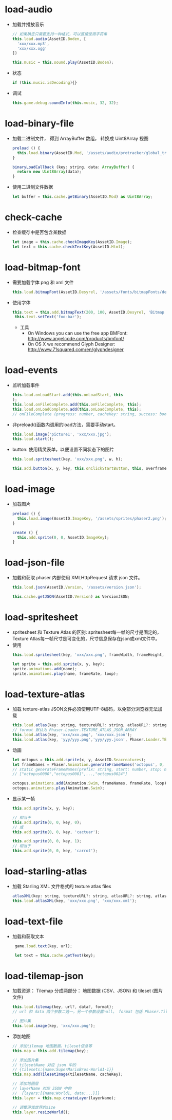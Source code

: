 # load-audio
  - 加载并播放音乐
    ```js
    // 如果确定只需要支持一种格式，可以直接使用字符串
    this.load.audio(AssetID.Boden, [
      'xxx/xxx.mp3',
      'xxx/xxx.ogg'
    ])

    this.music = this.sound.play(AssetID.Boden);

    ```
  - 状态
    ```js
    if (this.music.isDecoding){}

    ```
  - 调试
    ```js
    this.game.debug.soundInfo(this.music, 32, 32);

    ```
# load-binary-file
  - 加载二进制文件， 得到 ArrayBuffer 数组， 转换成 Uint8Array 视图
    ```js
    preload () {
      this.load.binary(AssetID.Mod, '/assets/audio/protracker/global_trash_3_v2.mod', this.binaryLoadCallback, this);
    }

    binaryLoadCallback (key: string, data: ArrayBuffer) {
      return new Uint8Array(data);
    }

    ```
  - 使用二进制文件数据
    ```js
    let buffer = this.cache.getBinary(AssetID.Mod) as Uint8Array;

    ```
# check-cache
  - 检查缓存中是否包含某数据
    ```js
    let image = this.cache.checkImageKey(AssetID.Image);
    let text = this.cache.checkTextKey(AssetID.Html);

    ```
# load-bitmap-font
  - 需要加载字体 png 和 xml 文件
    ```js
    this.load.bitmapFont(AssetID.Desyrel, '/assets/fonts/bitmapFonts/desyrel-pink.png', '/assets/fonts/bitmapFonts/desyrel-pink.xml');

    ```
  - 使用字体
    ```js
    this.text = this.add.bitmapText(200, 100, AssetID.Desyrel, 'Bitmap fonts', 64);
     this.text.setText('foo-bar');

    ```
    - 工具
      + On Windows you can use the free app BMFont: http://www.angelcode.com/products/bmfont/
      + On OS X we recommend Glyph Designer: http://www.71squared.com/en/glyphdesigner
# load-events
  - 监听加载事件
    ```js
    this.load.onLoadStart.add(this.onLoadStart, this
    );
    this.load.onFileComplete.add(this.onFileComplete, this);
    this.load.onLoadComplete.add(this.onLoadComplete, this);
    // onFileComplete (progress: number, cacheKey: string, success: boolean, totalLoaded: number, totalFiles: number)

    ```
  - 非preload()函数内调用的load方法，需要手动start。
    ```js
    this.load.image('picture1', 'xxx/xxx.jpg');
    this.load.start();

    ```
  - button: 使用精灵表单，以便设置不同状态下的图片
    ```js
    this.load.spritesheet(key, 'xxx/xxx.png', w, h);

    this.add.button(x, y, key, this.onClickStartButton, this, overframe, outframe, downframe);

    ```
# load-image
  - 加载图片
    ```js
    preload () {
      this.load.image(AssetID.ImageKey, '/assets/sprites/phaser2.png');
    }

    create () {
      this.add.sprite(0, 0, AssetID.ImageKey);
    }

    ```
# load-json-file
  - 加载和获取
    phaser 内部使用 XMLHttpRequest 请求 json 文件。
    ```js
    this.load.json(AssetID.Version, '/assets/version.json');

    this.cache.getJSON(AssetID.Version) as VersionJSON;
    ```
# load-spritesheet
  - spritesheet
    和 Texture Atlas 的区别: spritesheet每一帧的尺寸是固定的， Texture Atlas每一帧尺寸是可变化的，尺寸信息保存在json或xml文件中。
  - 使用
    ```js
    this.load.spritesheet(key, 'xxx/xxx.png', frameWidth, frameHeight, frameMax);

    let sprite = this.add.sprite(x, y, key);
    sprite.animations.add(name);
    sprite.animations.play(name, frameRate, loop);

    ```
# load-texture-atlas
  - 加载 texture-atlas
    JSON文件必须使用UTF-8编码，以免部分浏览器无法加载
    ```js
    this.load.atlas(key: string, textureURL?: string, atlasURL?: string, atlasData?: any, format?: number): Phaser.Loader;
    // format 默认为 Phaser.Loader.TEXTURE_ATLAS_JSON_ARRAY
    this.load.atlas(key, 'xxx/xxx.png', 'xxx/xxx.json');
    this.load.atlas(key, 'yyy/yyy.png','yyy/yyy.json', Phaser.Loader.TEXTURE_ATLAS_JSON_HASH);

    ```
  - 动画
    ```js
    let octopus = this.add.sprite(x, y, AssetID.Seacreatures);
    let frameNames = Phaser.Animation.generateFrameNames('octopus', 0, 24, '', 4);
    // static generateFrameNames(prefix: string, start: number, stop: number, suffix?: string, zeroPad?: number): string[];
    // ["octopus0000","octopus0001",...,"octopus0024"]

    octopus.animations.add(Animation.Swim, frameNames, frameRate, loop);
    octopus.animations.play(Animation.Swim);

    ```
  - 显示某一帧
    ```js
    this.add.sprite(x, y, key);

    // 相当于
    this.add.sprite(0, 0, key, 0);
    // 或
    this.add.sprite(0, 0, key, 'cactuar');

    this.add.sprite(0, 0, key, 1);
    // 相当于
    this.add.sprite(0, 0, key, 'carrot');

    ```
# load-starling-atlas
  - 加载 Starling XML 文件格式的 texture atlas files
    ```js
    atlasXML(key: string, textureURL?: string, atlasURL?: string, atlasData?: any): Phaser.Loader;
    this.load.atlasXML(key, 'xxx/xxx.png', 'xxx/xxx.xml');

    ```
# load-text-file
  - 加载和获取文本
    ```js
     game.load.text(key, url);

     let text = this.cache.getText(key);

    ```
# load-tilemap-json
  - 加载资源：
    Tilemap 分成两部分： 地图数据 (CSV、JSON) 和 tileset (图片文件)
    ```js
    this.load.tilemap(key, url?, data?, format);
    // url 和 data 两个参数二选一，另一个参数设置null。 format 包括 Phaser.Tilemap.TILED_JSON 和 Phaser.Tilemap.CSV

    // 图片集
    this.load.image(key, 'xxx/xxx.png');

    ```
  - 添加地图
    ```js
    // 添加tilemap 地图数据、tileset信息等
    this.map = this.add.tilemap(key);

    // 添加图片集
    // tilesetName 对应 json 中的
    // {tilesets:{name:SuperMarioBros-World1-1}}
    this.map.addTilesetImage(tilesetName, cacheKey);

    // 添加地图层
    // layerName 对应 JSON 中的
    //  {layers:[{name:World1, data:...}]}
    this.layer = this.map.createLayer(layerName);

    // 调整游戏世界的size
    this.layer.resizeWorld();

    ```

